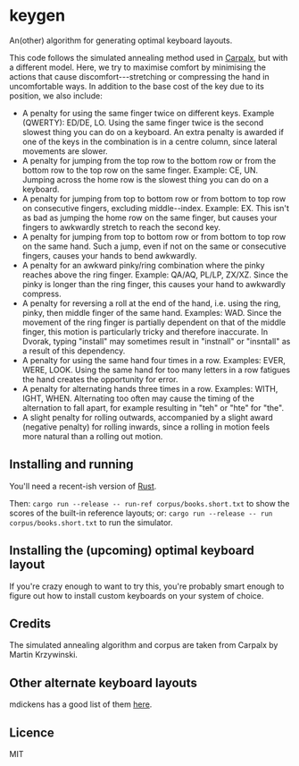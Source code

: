 # keygen

An(other) algorithm for generating optimal keyboard layouts.

This code follows the simulated annealing method used in [Carpalx](http://mkweb.bcgsc.ca/carpalx/?simulated_annealing), but with a different model. Here, we try to maximise comfort by minimising the actions that cause discomfort---stretching or compressing the hand in uncomfortable ways. In addition to the base cost of the key due to its position, we also include:

* A penalty for using the same finger twice on different keys. Example (QWERTY): ED/DE, LO. Using the same finger twice is the second slowest thing you can do on a keyboard. An extra penalty is awarded if one of the keys in the combination is in a centre column, since lateral movements are slower.
* A penalty for jumping from the top row to the bottom row or from the bottom row to the top row on the same finger. Example: CE, UN. Jumping across the home row is the slowest thing you can do on a keyboard.
* A penalty for jumping from top to bottom row or from bottom to top row on consecutive fingers, excluding middle--index. Example: EX. This isn't as bad as jumping the home row on the same finger, but causes your fingers to awkwardly stretch to reach the second key.
* A penalty for jumping from top to bottom row or from bottom to top row on the same hand. Such a jump, even if not on the same or consecutive fingers, causes your hands to bend awkwardly.
* A penalty for an awkward pinky/ring combination where the pinky reaches above the ring finger. Example: QA/AQ, PL/LP, ZX/XZ. Since the pinky is longer than the ring finger, this causes your hand to awkwardly compress.
* A penalty for reversing a roll at the end of the hand, i.e. using the ring, pinky, then middle finger of the same hand. Examples: WAD. Since the movement of the ring finger is partially dependent on that of the middle finger, this motion is particularly tricky and therefore inaccurate. In Dvorak, typing "install" may sometimes result in "instnall" or "insntall" as a result of this dependency.
* A penalty for using the same hand four times in a row. Examples: EVER, WERE, LOOK. Using the same hand for too many letters in a row fatigues the hand creates the opportunity for error.
* A penalty for alternating hands three times in a row. Examples: WITH, IGHT, WHEN. Alternating too often may cause the timing of the alternation to fall apart, for example resulting in "teh" or "hte" for "the".
* A slight penalty for rolling outwards, accompanied by a slight award (negative penalty) for rolling inwards, since a rolling in motion feels more natural than a rolling out motion.

## Installing and running

You'll need a recent-ish version of [Rust](https://www.rust-lang.org/).

Then: `cargo run --release -- run-ref corpus/books.short.txt` to show the
scores of the built-in reference layouts;
or:   `cargo run --release -- run corpus/books.short.txt` to run the simulator.

## Installing the (upcoming) optimal keyboard layout

If you're crazy enough to want to try this, you're probably smart enough to figure out how to install custom keyboards on your system of choice.

## Credits

The simulated annealing algorithm and corpus are taken from Carpalx by Martin Krzywinski.

## Other alternate keyboard layouts

mdickens has a good list of them [here](http://mdickens.me/typing/alternative_layouts.html).

## Licence

MIT
